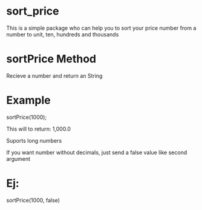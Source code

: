 # sort_price

This is a simple package who can help you to sort your price number from a number to unit, ten, hundreds and thousands

# sortPrice Method

Recieve a number and return an String

# Example

sortPrice(1000);

This will to return: 1,000.0

Suports long numbers

If you want number without decimals, just send a false value like second argument

# Ej:

sortPrice(1000, false)